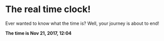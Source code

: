 # The real time clock!

Ever wanted to know what the time is? Well, your journey is about to end!

**The time is Nov 21, 2017, 12:04**